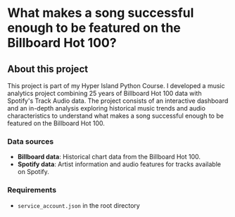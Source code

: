 # What makes a song successful enough to be featured on the Billboard Hot 100? 

## About this project

This project is part of my Hyper Island Python Course. I developed a music analytics project combining 25 years of Billboard Hot 100 data with Spotify's Track Audio data. The project consists of an interactive dashboard and an in-depth analysis exploring historical music trends and audio characteristics to understand what makes a song successful enough to be featured on the Billboard Hot 100.

### Data sources

- **Billboard data**: Historical chart data from the Billboard Hot 100.
- **Spotify data**: Artist information and audio features for tracks available on Spotify.

### Requirements

- `service_account.json` in the root directory
